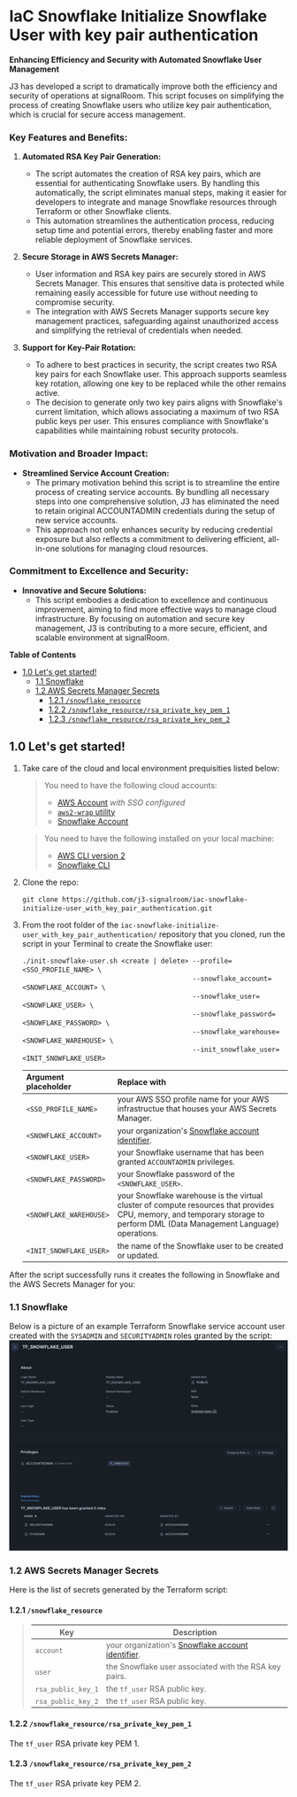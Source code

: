 # IaC Snowflake Initialize Snowflake User with key pair authentication

**Enhancing Efficiency and Security with Automated Snowflake User Management**

J3 has developed a script to dramatically improve both the efficiency and security of operations at signalRoom.  This script focuses on simplifying the process of creating Snowflake users who utilize key pair authentication, which is crucial for secure access management.

### Key Features and Benefits:

1. **Automated RSA Key Pair Generation:**
   - The script automates the creation of RSA key pairs, which are essential for authenticating Snowflake users.  By handling this automatically, the script eliminates manual steps, making it easier for developers to integrate and manage Snowflake resources through Terraform or other Snowflake clients.
   - This automation streamlines the authentication process, reducing setup time and potential errors, thereby enabling faster and more reliable deployment of Snowflake services.

2. **Secure Storage in AWS Secrets Manager:**
   - User information and RSA key pairs are securely stored in AWS Secrets Manager.  This ensures that sensitive data is protected while remaining easily accessible for future use without needing to compromise security.
   - The integration with AWS Secrets Manager supports secure key management practices, safeguarding against unauthorized access and simplifying the retrieval of credentials when needed.

3. **Support for Key-Pair Rotation:**
   - To adhere to best practices in security, the script creates two RSA key pairs for each Snowflake user. This approach supports seamless key rotation, allowing one key to be replaced while the other remains active.
   - The decision to generate only two key pairs aligns with Snowflake's current limitation, which allows associating a maximum of two RSA public keys per user.  This ensures compliance with Snowflake's capabilities while maintaining robust security protocols.

### Motivation and Broader Impact:

- **Streamlined Service Account Creation:**
   - The primary motivation behind this script is to streamline the entire process of creating service accounts.  By bundling all necessary steps into one comprehensive solution, J3 has eliminated the need to retain original ACCOUNTADMIN credentials during the setup of new service accounts.
   - This approach not only enhances security by reducing credential exposure but also reflects a commitment to delivering efficient, all-in-one solutions for managing cloud resources.

### Commitment to Excellence and Security:

- **Innovative and Secure Solutions:**
   - This script embodies a dedication to excellence and continuous improvement, aiming to find more effective ways to manage cloud infrastructure.  By focusing on automation and secure key management, J3 is contributing to a more secure, efficient, and scalable environment at signalRoom.

**Table of Contents**

<!-- toc -->
+ [1.0 Let's get started!](#10-lets-get-started)
    - [1.1 Snowflake](#11-snowflake)
    - [1.2 AWS Secrets Manager Secrets](#12-aws-secrets-manager-secrets)
        + [1.2.1 `/snowflake_resource`](#121-snowflake_resource)
        + [1.2.2 `/snowflake_resource/rsa_private_key_pem_1`](#122-snowflake_resourcersa_private_key_pem_1)
        + [1.2.3 `/snowflake_resource/rsa_private_key_pem_2`](#123-snowflake_resourcersa_private_key_pem_2)
<!-- tocstop -->

## 1.0 Let's get started!

1. Take care of the cloud and local environment prequisities listed below:
    > You need to have the following cloud accounts:
    > - [AWS Account](https://signin.aws.amazon.com/) *with SSO configured*
    > - [`aws2-wrap` utility](https://pypi.org/project/aws2-wrap/#description)
    > - [Snowflake Account](https://app.snowflake.com/)

    > You need to have the following installed on your local machine:
    > - [AWS CLI version 2](https://docs.aws.amazon.com/cli/latest/userguide/getting-started-install.html)
    > - [Snowflake CLI](https://docs.snowflake.com/en/developer-guide/snowflake-cli-v2/index)

2. Clone the repo:
    ```shell
    git clone https://github.com/j3-signalroom/iac-snowflake-initialize-user_with_key_pair_authentication.git
    ```

3. From the root folder of the `iac-snowflake-initialize-user_with_key_pair_authentication/` repository that you cloned, run the script in your Terminal to create the Snowflake user:
    ```shell
    ./init-snowflake-user.sh <create | delete> --profile=<SSO_PROFILE_NAME> \
                                               --snowflake_account=<SNOWFLAKE_ACCOUNT> \
                                               --snowflake_user=<SNOWFLAKE_USER> \
                                               --snowflake_password=<SNOWFLAKE_PASSWORD> \
                                               --snowflake_warehouse=<SNOWFLAKE_WAREHOUSE> \
                                               --init_snowflake_user=<INIT_SNOWFLAKE_USER>
    ```
    Argument placeholder|Replace with
    -|-
    `<SSO_PROFILE_NAME>`|your AWS SSO profile name for your AWS infrastructue that houses your AWS Secrets Manager.
    `<SNOWFLAKE_ACCOUNT>`|your organization's [Snowflake account identifier](https://docs.snowflake.com/en/user-guide/admin-account-identifier).
    `<SNOWFLAKE_USER>`|your Snowflake username that has been granted `ACCOUNTADMIN` privileges.
    `<SNOWFLAKE_PASSWORD>`|your Snowflake password of the `<SNOWFLAKE_USER>`.
    `<SNOWFLAKE_WAREHOUSE>`|your Snowflake warehouse is the virtual cluster of compute resources that provides CPU, memory, and temporary storage to perform DML (Data Management Language) operations.
    `<INIT_SNOWFLAKE_USER>`|the name of the Snowflake user to be created or updated.


After the script successfully runs it creates the following in Snowflake and the AWS Secrets Manager for you:

### 1.1 Snowflake
Below is a picture of an example Terraform Snowflake service account user created with the `SYSADMIN` and `SECURITYADMIN` roles granted by the script:
![tf-snowflake-user-detail-view-screenshot](.blog/images/tf-snowflake-user-detail-view-screenshot.png)

### 1.2 AWS Secrets Manager Secrets
Here is the list of secrets generated by the Terraform script:

#### 1.2.1 `/snowflake_resource`
> Key|Description
> -|-
> `account`|your organization's [Snowflake account identifier](https://docs.snowflake.com/en/user-guide/admin-account-identifier).
> `user`|the Snowflake user associated with the RSA key pairs.
> `rsa_public_key_1`|the `tf_user` RSA public key.
> `rsa_public_key_2`|the `tf_user` RSA public key.

#### 1.2.2 `/snowflake_resource/rsa_private_key_pem_1`
The `tf_user` RSA private key PEM 1.

#### 1.2.3 `/snowflake_resource/rsa_private_key_pem_2`
The `tf_user` RSA private key PEM 2.